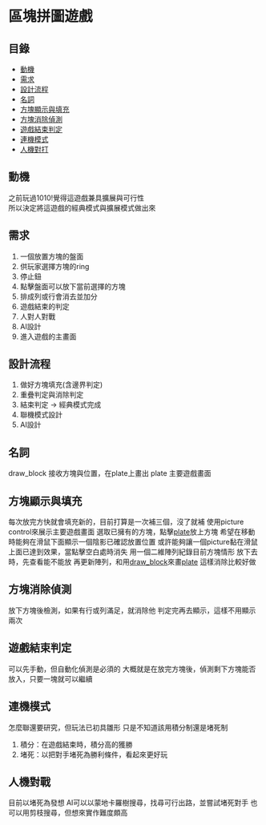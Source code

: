 # 區塊拼圖遊戲

## 目錄

- [動機](#動機)
- [需求](#需求)
- [設計流程](#設計流程)
- [名詞](#名詞)
- [方塊顯示與填充](#方塊顯示與填充)
- [方塊消除偵測](#方塊消除偵測)
- [遊戲結束判定](#遊戲結束判定)
- [連機模式](#連機模式)
- [人機對打](#人機對戰)

## 動機

之前玩過1010!覺得這遊戲兼具擴展與可行性  
所以決定將這遊戲的經典模式與擴展模式做出來

## 需求

1. 一個放置方塊的盤面
2. 供玩家選擇方塊的ring
3. 停止鈕
4. 點擊盤面可以放下當前選擇的方塊
5. 排成列或行會消去並加分
6. 遊戲結束的判定
7. 人對人對戰
8. AI設計
9. 進入遊戲的主畫面

## 設計流程

1. 做好方塊填充(含邊界判定)
2. 重疊判定與消除判定
3. 結束判定 -> 經典模式完成
4. 聯機模式設計
5. AI設計

## 名詞

draw_block 接收方塊與位置，在plate上畫出
plate 主要遊戲畫面

[1]: ./draw_block.vi "畫plate的函式，勿按"
[2]: plate "主要遊戲面板，勿按"

## 方塊顯示與填充

每次放完方快就會填充新的，目前打算是一次補三個，沒了就補
使用picture control來展示主要遊戲畫面
選取已擁有的方塊，點擊[plate][2]放上方塊
希望在移動時能夠在滑鼠下面顯示一個陰影已確認放置位置
或許能夠讓一個picture黏在滑鼠上面已達到效果，當點擊空白處時消失
用一個二維陣列紀錄目前方塊情形
放下去時，先查看能不能放
再更新陣列，和用[draw_block][1]來畫[plate][2]
這樣消除比較好做

## 方塊消除偵測

放下方塊後檢測，如果有行或列滿足，就消除他
判定完再去顯示，這樣不用顯示兩次

## 遊戲結束判定

可以先手動，但自動化偵測是必須的
大概就是在放完方塊後，偵測剩下方塊能否放入，只要一塊就可以繼續

## 連機模式

怎麼聯還要研究，但玩法已初具雛形
只是不知道該用積分制還是堵死制

1. 積分：在遊戲結束時，積分高的獲勝
2. 堵死：以把對手堵死為勝利條件，看起來更好玩

## 人機對戰

目前以堵死為發想
AI可以以蒙地卡羅樹搜尋，找尋可行出路，並嘗試堵死對手
也可以用剪枝搜尋，但想來實作難度頗高
